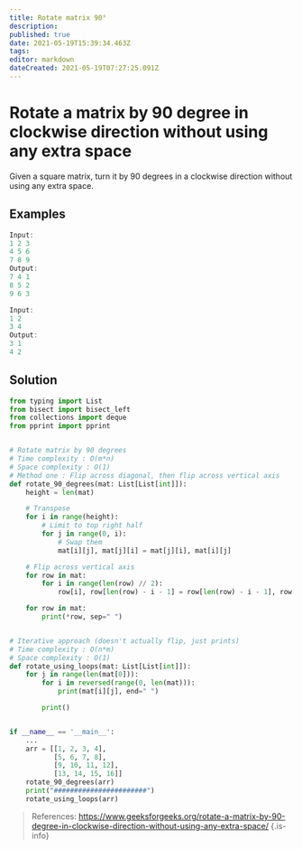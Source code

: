 ```yaml
---
title: Rotate matrix 90°
description: 
published: true
date: 2021-05-19T15:39:34.463Z
tags: 
editor: markdown
dateCreated: 2021-05-19T07:27:25.091Z
---
```


# Rotate a matrix by 90 degree in clockwise direction without using any extra space
Given a square matrix, turn it by 90 degrees in a clockwise direction without using any extra space.

## Examples
```cpp
Input:
1 2 3 
4 5 6
7 8 9  
Output:
7 4 1 
8 5 2
9 6 3

Input:
1 2
3 4
Output:
3 1
4 2 
```

## Solution
```python
from typing import List
from bisect import bisect_left
from collections import deque
from pprint import pprint


# Rotate matrix by 90 degrees
# Time complexity : O(m*n)
# Space complexity : O(1)
# Method one : Flip across diagonal, then flip across vertical axis
def rotate_90_degrees(mat: List[List[int]]):
    height = len(mat)

    # Transpose
    for i in range(height):
        # Limit to top right half
        for j in range(0, i):
            # Swap them
            mat[i][j], mat[j][i] = mat[j][i], mat[i][j]

    # Flip across vertical axis
    for row in mat:
        for i in range(len(row) // 2):
            row[i], row[len(row) - i - 1] = row[len(row) - i - 1], row[i]

    for row in mat:
        print(*row, sep=" ")


# Iterative approach (doesn't actually flip, just prints)
# Time complexity : O(n*m)
# Space complexity : O(1)
def rotate_using_loops(mat: List[List[int]]):
    for j in range(len(mat[0])):
        for i in reversed(range(0, len(mat))):
            print(mat[i][j], end=" ")

        print()


if __name__ == '__main__':
    ...
    arr = [[1, 2, 3, 4],
           [5, 6, 7, 8],
           [9, 10, 11, 12],
           [13, 14, 15, 16]]
    rotate_90_degrees(arr)
    print("#######################")
    rotate_using_loops(arr)

```
> References: https://www.geeksforgeeks.org/rotate-a-matrix-by-90-degree-in-clockwise-direction-without-using-any-extra-space/
{.is-info}
